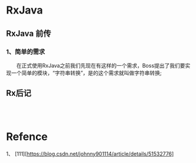 
# RxJava

## RxJava 前传
### 1、简单的需求
&emsp;&emsp;在正式使用RxJava之前我们先现在有这样的一个需求，Boss提出了我们要实现一个简单的模块，“字符串转换”，是的这个需求就叫做字符串转换;








## Rx后记



&emsp;&emsp;


```java

```

















# Refence


1、 [111][https://blog.csdn.net/johnny901114/article/details/51532776]
